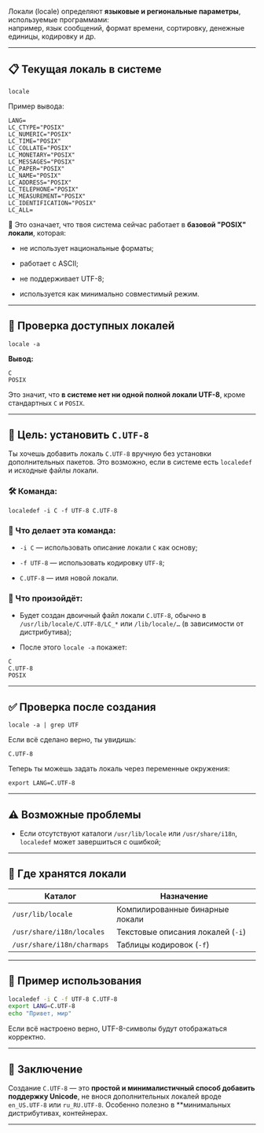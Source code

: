 
Локали (locale) определяют **языковые и региональные параметры**, используемые программами:  
например, язык сообщений, формат времени, сортировку, денежные единицы, кодировку и др.

---

## 📋 Текущая локаль в системе

```text
locale
```

Пример вывода:
```text
LANG=
LC_CTYPE="POSIX"
LC_NUMERIC="POSIX"
LC_TIME="POSIX"
LC_COLLATE="POSIX"
LC_MONETARY="POSIX"
LC_MESSAGES="POSIX"
LC_PAPER="POSIX"
LC_NAME="POSIX"
LC_ADDRESS="POSIX"
LC_TELEPHONE="POSIX"
LC_MEASUREMENT="POSIX"
LC_IDENTIFICATION="POSIX"
LC_ALL=
```

📌 Это означает, что твоя система сейчас работает в **базовой "POSIX" локали**, которая:

- не использует национальные форматы;
    
- работает с ASCII;
    
- не поддерживает UTF-8;
    
- используется как минимально совместимый режим.
    

---

## 🧩 Проверка доступных локалей

```text
locale -a
```

**Вывод:**

```text
C
POSIX
```

Это значит, что **в системе нет ни одной полной локали UTF-8**, кроме стандартных `C` и `POSIX`.

---

## 🎯 Цель: установить `C.UTF-8`

Ты хочешь добавить локаль `C.UTF-8` вручную без установки дополнительных пакетов. Это возможно, если в системе есть `localedef` и исходные файлы локали.

### 🛠️ Команда:

```text
localedef -i C -f UTF-8 C.UTF-8
```

### 📌 Что делает эта команда:

- `-i C` — использовать описание локали `C` как основу;
    
- `-f UTF-8` — использовать кодировку `UTF-8`;
    
- `C.UTF-8` — имя новой локали.
    

### 📂 Что произойдёт:

- Будет создан двоичный файл локали `C.UTF-8`, обычно в `/usr/lib/locale/C.UTF-8/LC_*` или `/lib/locale/…` (в зависимости от дистрибутива);
    
- После этого `locale -a` покажет:
    

```text
C
C.UTF-8
POSIX
```

---

## ✅ Проверка после создания

```text
locale -a | grep UTF
```

Если всё сделано верно, ты увидишь:

```text
C.UTF-8
```

Теперь ты можешь задать локаль через переменные окружения:

```text
export LANG=C.UTF-8
```

---

## ⚠️ Возможные проблемы

- Если отсутствуют каталоги `/usr/lib/locale` или `/usr/share/i18n`, `localedef` может завершиться с ошибкой;

---

## 📁 Где хранятся локали

|Каталог|Назначение|
|---|---|
|`/usr/lib/locale`|Компилированные бинарные локали|
|`/usr/share/i18n/locales`|Текстовые описания локалей (`-i`)|
|`/usr/share/i18n/charmaps`|Таблицы кодировок (`-f`)|

---

## 🧪 Пример использования

```bash
localedef -i C -f UTF-8 C.UTF-8
export LANG=C.UTF-8
echo "Привет, мир"
```

Если всё настроено верно, UTF-8-символы будут отображаться корректно.

---

## 🧵 Заключение

Создание `C.UTF-8` — это **простой и минималистичный способ добавить поддержку Unicode**, не внося дополнительных локалей вроде `en_US.UTF-8` или `ru_RU.UTF-8`. Особенно полезно в **минимальных дистрибутивах, контейнерах.

---
